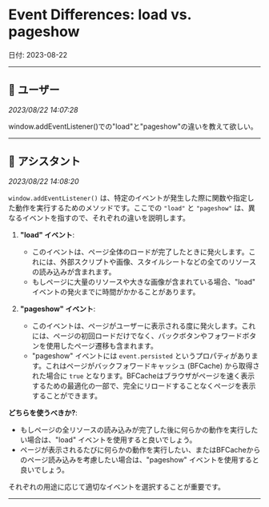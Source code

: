 # Event Differences: load vs. pageshow

日付: 2023-08-22

---

## 👤 ユーザー
*2023/08/22 14:07:28*

window.addEventListener()での"load"と"pageshow"の違いを教えて欲しい。

---

## 🤖 アシスタント
*2023/08/22 14:08:20*

`window.addEventListener()` は、特定のイベントが発生した際に関数や指定した動作を実行するためのメソッドです。ここでの `"load"` と `"pageshow"` は、異なるイベントを指すので、それぞれの違いを説明します。

1. **"load" イベント**:
    - このイベントは、ページ全体のロードが完了したときに発火します。これには、外部スクリプトや画像、スタイルシートなどの全てのリソースの読み込みが含まれます。
    - もしページに大量のリソースや大きな画像が含まれている場合、"load" イベントの発火までに時間がかかることがあります。

2. **"pageshow" イベント**:
    - このイベントは、ページがユーザーに表示される度に発火します。これには、ページの初回ロードだけでなく、バックボタンやフォワードボタンを使用したページ遷移も含まれます。
    - "pageshow" イベントには `event.persisted` というプロパティがあります。これはページがバックフォワードキャッシュ (BFCache) から取得された場合に `true` となります。BFCacheはブラウザがページを速く表示するための最適化の一部で、完全にリロードすることなくページを表示することができます。

**どちらを使うべきか?**:
- もしページの全リソースの読み込みが完了した後に何らかの動作を実行したい場合は、"load" イベントを使用すると良いでしょう。
- ページが表示されるたびに何らかの動作を実行したい、またはBFCacheからのページ読み込みを考慮したい場合は、"pageshow" イベントを使用すると良いでしょう。

それぞれの用途に応じて適切なイベントを選択することが重要です。

---
